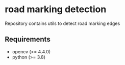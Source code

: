 # road marking detection
Repository contains utils to detect road marking edges 
## Requirements
- opencv (>= 4.4.0)
- python (>= 3.8)
